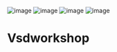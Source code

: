 ![image](https://github.com/user-attachments/assets/c770e337-a70b-4b0a-953b-619233850d10)
![image](https://github.com/user-attachments/assets/34bb6e0b-26a2-4aa6-9a32-8a46c486549b)
![image](https://github.com/user-attachments/assets/d75840fa-fd72-463e-970c-1ea9a7cf3fb8)
![image](https://github.com/user-attachments/assets/29c2cbcc-fa80-4e3b-afdb-a6ef8a4fac0e)



# Vsdworkshop
